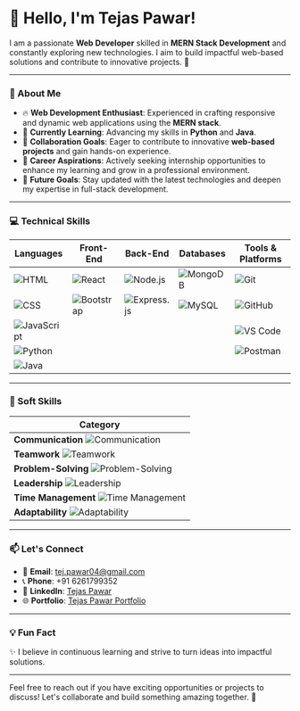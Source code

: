 # 👋 Hello, I'm Tejas Pawar!

I am a passionate **Web Developer** skilled in **MERN Stack Development** and constantly exploring new technologies. I aim to build impactful web-based solutions and contribute to innovative projects. 🚀  

---

### 🌟 About Me
- 🔥 **Web Development Enthusiast**: Experienced in crafting responsive and dynamic web applications using the **MERN stack**.
- 📖 **Currently Learning**: Advancing my skills in **Python** and **Java**.
- 🤝 **Collaboration Goals**: Eager to contribute to innovative **web-based projects** and gain hands-on experience.
- 🎯 **Career Aspirations**: Actively seeking internship opportunities to enhance my learning and grow in a professional environment.
- 🌱 **Future Goals**: Stay updated with the latest technologies and deepen my expertise in full-stack development.

---

### 💻 Technical Skills  

| **Languages**       | **Front-End**      | **Back-End**       | **Databases**       | **Tools & Platforms**                              |
|---------------------|--------------------|--------------------|---------------------|----------------------------------------------------|
| ![HTML](https://img.shields.io/badge/HTML-E34F26?style=for-the-badge&logo=html5&logoColor=white) | ![React](https://img.shields.io/badge/React-61DAFB?style=for-the-badge&logo=react&logoColor=black) | ![Node.js](https://img.shields.io/badge/Node.js-339933?style=for-the-badge&logo=nodedotjs&logoColor=white) | ![MongoDB](https://img.shields.io/badge/MongoDB-47A248?style=for-the-badge&logo=mongodb&logoColor=white) | ![Git](https://img.shields.io/badge/Git-F05032?style=for-the-badge&logo=git&logoColor=white) |
| ![CSS](https://img.shields.io/badge/CSS-1572B6?style=for-the-badge&logo=css3&logoColor=white) | ![Bootstrap](https://img.shields.io/badge/Bootstrap-563D7C?style=for-the-badge&logo=bootstrap&logoColor=white) | ![Express.js](https://img.shields.io/badge/Express.js-000000?style=for-the-badge&logo=express&logoColor=white) | ![MySQL](https://img.shields.io/badge/MySQL-4479A1?style=for-the-badge&logo=mysql&logoColor=white) | ![GitHub](https://img.shields.io/badge/GitHub-181717?style=for-the-badge&logo=github&logoColor=white) |
| ![JavaScript](https://img.shields.io/badge/JavaScript-F7DF1E?style=for-the-badge&logo=javascript&logoColor=black) |   |   |   | ![VS Code](https://img.shields.io/badge/VS%20Code-007ACC?style=for-the-badge&logo=visual-studio-code&logoColor=white) |
| ![Python](https://img.shields.io/badge/Python-3776AB?style=for-the-badge&logo=python&logoColor=white) |   |   |   | ![Postman](https://img.shields.io/badge/Postman-FF6C37?style=for-the-badge&logo=postman&logoColor=white) |
| ![Java](https://img.shields.io/badge/Java-007396?style=for-the-badge&logo=java&logoColor=white) |   |   |   |   |

---

### 🌟 Soft Skills  

| **Category**                                                                                                              |
|----------------------------------------------------------------------------------------------------------------------------------|
| **Communication**     ![Communication](https://img.shields.io/badge/Communication-%23F39C12?style=for-the-badge&logo=webauthn&logoColor=white) |
| **Teamwork**          ![Teamwork](https://img.shields.io/badge/Teamwork-%2342A5F5?style=for-the-badge&logo=handshake&logoColor=white)         |
| **Problem-Solving**  ![Problem-Solving](https://img.shields.io/badge/Problem%20Solving-%238E44AD?style=for-the-badge&logo=labstack&logoColor=white) |
| **Leadership**      ![Leadership](https://img.shields.io/badge/Leadership-%23E67E22?style=for-the-badge&logo=leaderboard&logoColor=white)    |
| **Time Management**   ![Time Management](https://img.shields.io/badge/Time%20Management-%231ABC9C?style=for-the-badge&logo=hourglass&logoColor=white) |
| **Adaptability**     ![Adaptability](https://img.shields.io/badge/Adaptability-%239B59B6?style=for-the-badge&logo=flow&logoColor=white)        |

---

### 📫 Let's Connect
- 📧 **Email**: [tej.pawar04@gmail.com](mailto:tej.pawar04@gmail.com)  
- 📞 **Phone**: +91 6261799352  
- 💼 **LinkedIn**: [Tejas Pawar](https://www.linkedin.com/in/tejas-pawar-b63054253/)  
- 🌐 **Portfolio**: [Tejas Pawar Portfolio](https://portfolio-tejas-bd3b5.web.app/)

---

### 💡 Fun Fact  
✨ I believe in continuous learning and strive to turn ideas into impactful solutions.  

---

Feel free to reach out if you have exciting opportunities or projects to discuss! Let's collaborate and build something amazing together. 🚀
